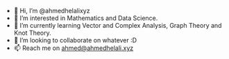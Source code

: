 - 👋 Hi, I’m @ahmedhelalixyz
- 👀 I’m interested in Mathematics and Data Science.
- 🌱 I’m currently learning Vector and Complex Analysis, Graph Theory and Knot Theory.
- 💞️ I’m looking to collaborate on whatever :D
- 📫 Reach me on ahmed@ahmedhelali.xyz

<!---
helali1993/helali1993 is a ✨ special ✨ repository because its `README.md` (this file) appears on your GitHub profile.
You can click the Preview link to take a look at your changes.
--->
